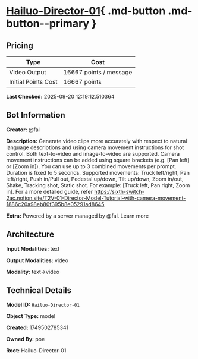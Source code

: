 # [Hailuo-Director-01](https://poe.com/Hailuo-Director-01){ .md-button .md-button--primary }

## Pricing

| Type | Cost |
|------|------|
| Video Output | 16667 points / message |
| Initial Points Cost | 16667 points |

**Last Checked:** 2025-09-20 12:19:12.510364


## Bot Information

**Creator:** @fal

**Description:** Generate video clips more accurately with respect to natural language descriptions and using camera movement instructions for shot control. Both text-to-video and image-to-video are supported. 
Camera movement instructions can be added using square brackets (e.g. [Pan left] or [Zoom in]). 
You can use up to 3 combined movements per prompt. Duration is fixed to 5 seconds. 
Supported movements: Truck left/right, Pan left/right, Push in/Pull out, Pedestal up/down, Tilt up/down, Zoom in/out, Shake, Tracking shot, Static shot. For example: [Truck left, Pan right, Zoom in]. 
For a more detailed guide, refer https://sixth-switch-2ac.notion.site/T2V-01-Director-Model-Tutorial-with-camera-movement-1886c20a98eb80f395b8e05291ad8645

**Extra:** Powered by a server managed by @fal. Learn more


## Architecture

**Input Modalities:** text

**Output Modalities:** video

**Modality:** text->video


## Technical Details

**Model ID:** `Hailuo-Director-01`

**Object Type:** model

**Created:** 1749502785341

**Owned By:** poe

**Root:** Hailuo-Director-01
